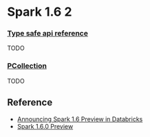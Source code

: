 # Spark 1.6 2
### [Type safe api reference](https://github.com/twitter/scalding/wiki/Type-safe-api-reference)
TODO

### [PCollection](https://cloud.google.com/dataflow/model/pcollection)
TODO

## Reference
- [Announcing Spark 1.6 Preview in Databricks](https://databricks.com/blog/2015/11/20/announcing-spark-1-6-preview-in-databricks.html)
- [Spark 1.6.0 Preview](https://docs.cloud.databricks.com/docs/spark/1.6/index.html#00%20Spark%201.6%20Preview.html)
